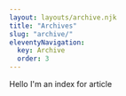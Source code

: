 ```yaml
---
layout: layouts/archive.njk
title: "Archives"
slug: "archive/"
eleventyNavigation:
  key: Archive
  order: 3
---
```


Hello I'm an index for article
